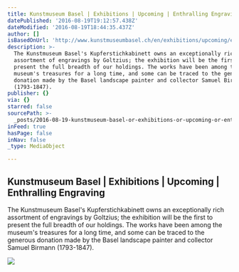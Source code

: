 ```yaml
---
title: Kunstmuseum Basel | Exhibitions | Upcoming | Enthralling Engraving
datePublished: '2016-08-19T19:12:57.438Z'
dateModified: '2016-08-19T18:44:35.437Z'
author: []
isBasedOnUrl: 'http://www.kunstmuseumbasel.ch/en/exhibitions/upcoming/enthralling-engraving/'
description: >-
  The Kunstmuseum Basel's Kupferstichkabinett owns an exceptionally rich
  assortment of engravings by Goltzius; the exhibition will be the first to
  present the full breadth of our holdings. The works have been among the
  museum's treasures for a long time, and some can be traced to the generous
  donation made by the Basel landscape painter and collector Samuel Birmann
  (1793-1847).
publisher: {}
via: {}
starred: false
sourcePath: >-
  _posts/2016-08-19-kunstmuseum-basel-or-exhibitions-or-upcoming-or-enthralling-eng.md
inFeed: true
hasPage: false
inNav: false
_type: MediaObject

---
```

<article style=""><h1>Kunstmuseum Basel | Exhibitions | Upcoming | Enthralling Engraving</h1><p>The Kunstmuseum Basel's Kupferstichkabinett owns an exceptionally rich assortment of engravings by Goltzius; the exhibition will be the first to present the full breadth of our holdings. The works have been among the museum's treasures for a long time, and some can be traced to the generous donation made by the Basel landscape painter and collector Samuel Birmann (1793-1847).</p><img src="http://www.kunstmuseumbasel.ch/fileadmin/user_upload/Goltzius_Hendrik_The_four_Falling_Disgracers_Phaethon_Gesamtansicht_b659ac9f_WEB.jpg" /></article>